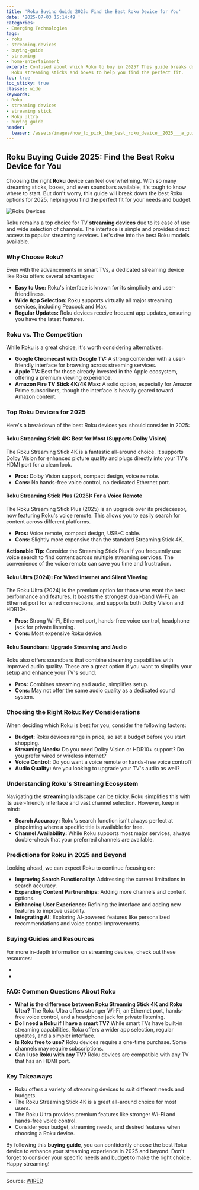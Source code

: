 ```yaml
---
title: 'Roku Buying Guide 2025: Find the Best Roku Device for You'
date: '2025-07-03 15:14:49 '
categories:
- Emerging Technologies
tags:
- roku
- streaming-devices
- buying-guide
- streaming
- home-entertainment
excerpt: Confused about which Roku to buy in 2025? This guide breaks down the best
  Roku streaming sticks and boxes to help you find the perfect fit.
toc: true
toc_sticky: true
classes: wide
keywords:
- Roku
- streaming devices
- streaming stick
- Roku Ultra
- buying guide
header:
  teaser: /assets/images/how_to_pick_the_best_roku_device__2025___a_guide_t_20250703151449.png
---
```


## Roku Buying Guide 2025: Find the Best Roku Device for You

Choosing the right **Roku** device can feel overwhelming. With so many streaming sticks, boxes, and even soundbars available, it's tough to know where to start. But don't worry, this guide will break down the best Roku options for 2025, helping you find the perfect fit for your needs and budget.

![Roku Devices](https://media.wired.com/photos/6865ac9b720d56593b1aa498/master/pass/Roku_.png)

Roku remains a top choice for TV **streaming devices** due to its ease of use and wide selection of channels. The interface is simple and provides direct access to popular streaming services. Let's dive into the best Roku models available.

### Why Choose Roku?

Even with the advancements in smart TVs, a dedicated streaming device like Roku offers several advantages:

*   **Easy to Use:** Roku's interface is known for its simplicity and user-friendliness.
*   **Wide App Selection:** Roku supports virtually all major streaming services, including Peacock and Max.
*   **Regular Updates:** Roku devices receive frequent app updates, ensuring you have the latest features.

### Roku vs. The Competition

While Roku is a great choice, it's worth considering alternatives:

*   **Google Chromecast with Google TV:** A strong contender with a user-friendly interface for browsing across streaming services.
*   **Apple TV:** Best for those already invested in the Apple ecosystem, offering a premium viewing experience.
*   **Amazon Fire TV Stick 4K/4K Max:** A solid option, especially for Amazon Prime subscribers, though the interface is heavily geared toward Amazon content.

### Top Roku Devices for 2025

Here's a breakdown of the best Roku devices you should consider in 2025:

#### Roku Streaming Stick 4K: Best for Most (Supports Dolby Vision)

The Roku Streaming Stick 4K is a fantastic all-around choice. It supports Dolby Vision for enhanced picture quality and plugs directly into your TV's HDMI port for a clean look. 

*   **Pros:** Dolby Vision support, compact design, voice remote.
*   **Cons:** No hands-free voice control, no dedicated Ethernet port.

#### Roku Streaming Stick Plus (2025): For a Voice Remote

The Roku Streaming Stick Plus (2025) is an upgrade over its predecessor, now featuring Roku's voice remote. This allows you to easily search for content across different platforms.

*   **Pros:** Voice remote, compact design, USB-C cable.
*   **Cons:** Slightly more expensive than the standard Streaming Stick 4K.

**Actionable Tip:** Consider the Streaming Stick Plus if you frequently use voice search to find content across multiple streaming services. The convenience of the voice remote can save you time and frustration.

#### Roku Ultra (2024): For Wired Internet and Silent Viewing

The Roku Ultra (2024) is the premium option for those who want the best performance and features. It boasts the strongest dual-band Wi-Fi, an Ethernet port for wired connections, and supports both Dolby Vision and HDR10+.

*   **Pros:** Strong Wi-Fi, Ethernet port, hands-free voice control, headphone jack for private listening.
*   **Cons:** Most expensive Roku device.

#### Roku Soundbars: Upgrade Streaming and Audio

Roku also offers soundbars that combine streaming capabilities with improved audio quality. These are a great option if you want to simplify your setup and enhance your TV's sound.

*   **Pros:** Combines streaming and audio, simplifies setup.
*   **Cons:** May not offer the same audio quality as a dedicated sound system.

### Choosing the Right Roku: Key Considerations

When deciding which Roku is best for you, consider the following factors:

*   **Budget:** Roku devices range in price, so set a budget before you start shopping.
*   **Streaming Needs:** Do you need Dolby Vision or HDR10+ support? Do you prefer wired or wireless internet?
*   **Voice Control:** Do you want a voice remote or hands-free voice control?
*   **Audio Quality:** Are you looking to upgrade your TV's audio as well?

### Understanding Roku's **Streaming** Ecosystem

Navigating the **streaming** landscape can be tricky. Roku simplifies this with its user-friendly interface and vast channel selection. However, keep in mind:

*   **Search Accuracy:** Roku's search function isn't always perfect at pinpointing where a specific title is available for free.
*   **Channel Availability:** While Roku supports most major services, always double-check that your preferred channels are available.

### Predictions for Roku in 2025 and Beyond

Looking ahead, we can expect Roku to continue focusing on:

*   **Improving Search Functionality:** Addressing the current limitations in search accuracy.
*   **Expanding Content Partnerships:** Adding more channels and content options.
*   **Enhancing User Experience:** Refining the interface and adding new features to improve usability.
*   **Integrating AI:** Exploring AI-powered features like personalized recommendations and voice control improvements.

### **Buying Guides** and Resources

For more in-depth information on streaming devices, check out these resources:

*   
*   

### FAQ: Common Questions About Roku

*   **What is the difference between Roku Streaming Stick 4K and Roku Ultra?**
    The Roku Ultra offers stronger Wi-Fi, an Ethernet port, hands-free voice control, and a headphone jack for private listening.
*   **Do I need a Roku if I have a smart TV?**
    While smart TVs have built-in streaming capabilities, Roku offers a wider app selection, regular updates, and a simpler interface.
*   **Is Roku free to use?**
    Roku devices require a one-time purchase. Some channels may require subscriptions.
*   **Can I use Roku with any TV?**
    Roku devices are compatible with any TV that has an HDMI port.

### Key Takeaways

*   Roku offers a variety of streaming devices to suit different needs and budgets.
*   The Roku Streaming Stick 4K is a great all-around choice for most users.
*   The Roku Ultra provides premium features like stronger Wi-Fi and hands-free voice control.
*   Consider your budget, streaming needs, and desired features when choosing a Roku device.

By following this **buying guide**, you can confidently choose the best Roku device to enhance your streaming experience in 2025 and beyond. Don't forget to consider your specific needs and budget to make the right choice. Happy streaming!

---

Source: [WIRED](https://www.wired.com/gallery/how-to-pick-the-right-roku/)